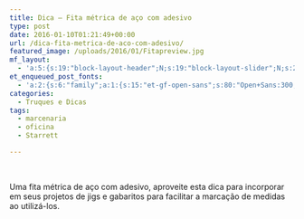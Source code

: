 ```yaml
---
title: Dica – Fita métrica de aço com adesivo
type: post
date: 2016-01-10T01:21:49+00:00
url: /dica-fita-metrica-de-aco-com-adesivo/
featured_image: /uploads/2016/01/Fitapreview.jpg
mf_layout:
  - 'a:5:{s:19:"block-layout-header";N;s:19:"block-layout-slider";N;s:22:"block-layout-structure";s:10:"full-width";s:25:"block-layout-left_sidebar";s:18:"users-page-sidebar";s:26:"block-layout-right_sidebar";s:18:"users-page-sidebar";}'
et_enqueued_post_fonts:
  - 'a:2:{s:6:"family";a:1:{s:15:"et-gf-open-sans";s:80:"Open+Sans:300,300italic,regular,italic,600,600italic,700,700italic,800,800italic";}s:6:"subset";a:2:{i:0;s:5:"latin";i:1;s:9:"latin-ext";}}'
categories:
  - Truques e Dicas
tags:
  - marcenaria
  - oficina
  - Starrett

---
```

&nbsp;

Uma fita métrica de aço com adesivo, aproveite esta dica para incorporar em seus projetos de jigs e gabaritos para facilitar a marcação de medidas ao utilizá-los.